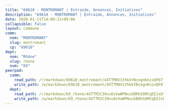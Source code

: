 ```yaml
---
title: "69610 - MONTROMANT | Entraide, Annonces, Initiatives"
description: "69610 - MONTROMANT | Entraide, Annonces, Initiatives"
date: 2020-01-11T14:09:21+09:00
collapsible: false
layout: commune
comm:
  nom: "MONTROMANT"
  slug: montromant
  cp: "69610"
dept:
  nom: "Rhône"
  slug: rhone
  num: "69"
peerpad:
  comm:
    read_path: /r/markdown/69610_montromant/4XTTM8V1thkkYNcegnKnzxQF6TfLVijgZ7cSvNMNWq2DcUCL3
    write_path: /w/markdown/69610_montromant/4XTTM8V1thkkYNcegnKnzxQF6TfLVijgZ7cSvNMNWq2DcUCL3-K3TgTsJBbA7cTNyR786eyynSgAbg1Qr7VmvMTmfJnmYVx8CxizsdAuUnjY7F5hMwC1RpRxzCAK5iSDMtrEKBa6ary5zhDthoaGPedu42Ve9NU2hzN9VpoXTbKV9MK1HVqDEoindZ
  dept:
    read_path: /r/markdown/69_rhone/4XTTMJC39vu6sVwWPNxu5BRH16MCqEEJsbYu4RNyAxnNmNtVW
    write_path: /w/markdown/69_rhone/4XTTMJC39vu6sVwWPNxu5BRH16MCqEEJsbYu4RNyAxnNmNtVW-K3TgUzVUEXrXvc8NoaD9JfiBpc5MBFP7KZFqLEsm11xqJDEwSVMy7UACp2eYMzek3K6y2WLoyzq5xdKMZeizKNpfHbUBgJcoYSqfidBaPx8RcTCPmdCXhdgeLZLEYHVco5fHD6Pz
---
```



